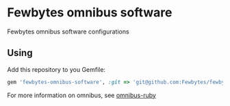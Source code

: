 Fewbytes omnibus software
=========================

Fewbytes omnibus software configurations

Using
-----

Add this repository to you Gemfile:

```ruby
gem 'fewbytes-omnibus-software', :git => 'git@github.com:Fewbytes/fewbytes-omnibus-software.git', :branch => 'master'
```

For more information on omnibus, see [omnibus-ruby](https://github.com/opscode/omnibus-ruby)
